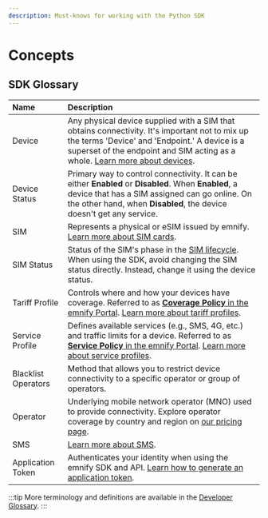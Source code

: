 ```yaml
---
description: Must-knows for working with the Python SDK
---
```


# Concepts

## SDK Glossary

| Name      | Description |
| :-------- | :---------- |
| Device  | Any physical device supplied with a SIM that obtains connectivity. It's important not to mix up the terms 'Device' and 'Endpoint.' A device is a superset of the endpoint and SIM acting as a whole. [Learn more about devices](https://support.emnify.com/hc/en-us/sections/115000981005-Device-Configuration).  |
| Device Status  | Primary way to control connectivity. It can be either **Enabled** or **Disabled**. When **Enabled**, a device that has a SIM assigned can go online. On the other hand, when **Disabled**, the device doesn't get any service.  |
| SIM  | Represents a physical or eSIM issued by emnify. [Learn more about SIM cards](https://support.emnify.com/hc/en-us/sections/360000642374-SIM-cards).  |
| SIM Status  | Status of the SIM's phase in the [SIM lifecycle](https://www.emnify.com/blog/sim-lifecycle-management). When using the SDK, avoid changing the SIM status directly. Instead, change it using the device status.  |
| Tariff Profile  | Controls where and how your devices have coverage. Referred to as [**Coverage Policy** in the emnify Portal](https://portal.emnify.com/device-policies). [Learn more about tariff profiles](https://cdn.emnify.net/api/doc/tariff-profile.html).  |
| Service Profile  | Defines available services (e.g., SMS, 4G, etc.) and traffic limits for a device. Referred to as [**Service Policy** in the emnify Portal](https://portal.emnify.com/device-policies). [Learn more about service profiles](https://cdn.emnify.net/api/doc/service-profile.html).  |
| Blacklist Operators  | Method that allows you to restrict device connectivity to a specific operator or group of operators.  |
| Operator  | Underlying mobile network operator (MNO) used to provide connectivity. Explore operator coverage by country and region on [our pricing page](https://www.emnify.com/pricing).  |
| SMS  | [Learn more about SMS](../../services/sms).  |
| Application Token  | Authenticates your identity when using the emnify SDK and API. [Learn how to generate an application token](https://www.emnify.com/developer-blog/how-to-use-an-application-token-for-api-authentication).  |

:::tip
More terminology and definitions are available in the [Developer Glossary](/glossary). 
:::

